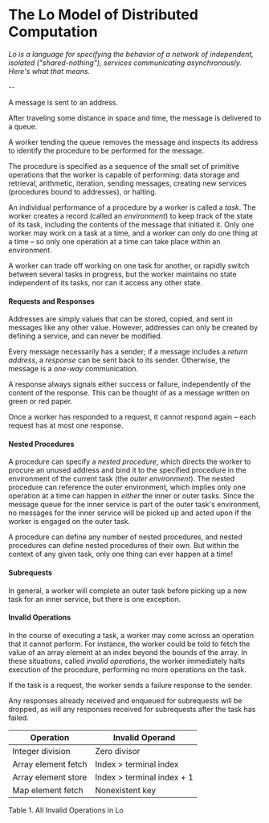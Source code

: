 # The Lo Model of Distributed Computation

*Lo is a language for specifying the behavior of a network of independent, isolated ("shared-nothing"), services communicating asynchronously. Here's what that means.*

--

A message is sent to an address.

After traveling some distance in space and time, the message is delivered to a queue.

A worker tending the queue removes the message and inspects its address to identify the procedure to be performed for the message. 

The procedure is specified as a sequence of the small set of primitive operations that the worker is capable of performing: data storage and retrieval, arithmetic, iteration, sending messages, creating new services (procedures bound to addresses), or halting.

An individual performance of a procedure by a worker is called a *task*. The worker creates a record (called an *environment*) to keep track of the state of its task, including the contents of the message that initiated it. Only one worker may work on a task at a time, and a worker can only do one thing at a time – so only one operation at a time can take place within an environment.

A worker can trade off working on one task for another, or rapidly switch between several tasks in progress, but the worker maintains no state independent of its tasks, nor can it access any other state.

#### Requests and Responses

Addresses are simply values that can be stored, copied, and sent in messages like any other value. However, addresses can only be created by defining a service, and can never be modified.

Every message necessarily has a sender; if a message includes a *return address*, a *response* can be sent back to its sender. Otherwise, the message is a *one-way* communication.

A response always signals either success or failure, independently of the content of the response. This can be thought of as a message written on green or red paper.

Once a worker has responded to a request, it cannot respond again – each request has at most one response.

#### Nested Procedures

A procedure can specify a *nested procedure*, which directs the worker to procure an unused address and bind it to the specified procedure in the environment of the current task (the *outer environment*). The nested procedure can reference the outer environment, which implies only one operation at a time can happen in *either* the inner or outer tasks. Since the message queue for the inner service is part of the outer task's environment, no messages for the inner service will be picked up and acted upon if the worker is engaged on the outer task.

A procedure can define any number of nested procedures, and nested procedures can define nested procedures of their own. But within the context of any given task, only one thing can ever happen at a time!

#### Subrequests

In general, a worker will complete an outer task before picking up a new task for an inner service, but there is one exception.



#### Invalid Operations

In the course of executing a task, a worker may come across an operation that it cannot perform. For instance, the worker could be told to fetch the value of an array element at an index beyond the bounds of the array. In these situations, called *invalid operations*, the worker immediately halts execution of the procedure, performing no more operations on the task.

If the task is a request, the worker sends a failure response to the sender.

Any responses already received and enqueued for subrequests will be dropped, as will any responses received for subrequests after the task has failed.


| Operation | Invalid Operand |
| --- | --- |
| Integer division | Zero divisor |
| Array element fetch | Index > terminal index |
| Array element store | Index > terminal index + 1 |
| Map element fetch | Nonexistent key |

Table 1. All Invalid Operations in Lo
